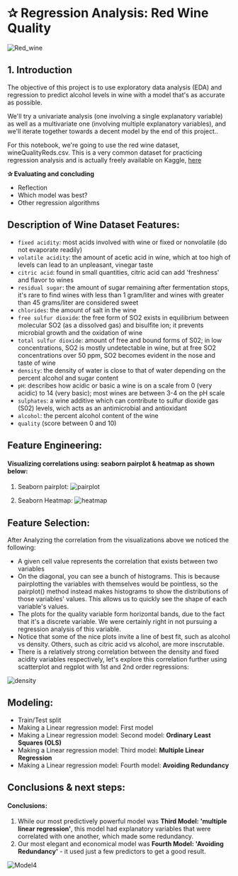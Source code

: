 # ✰ Regression Analysis: Red Wine Quality

![Red_wine](https://user-images.githubusercontent.com/67468718/104449221-20733600-5553-11eb-9449-20c930dc57cb.jpg)

## 1. Introduction

The objective of this project is to use exploratory data analysis (EDA) and regression to predict alcohol levels in wine with a model that's as accurate as possible.

We'll try a univariate analysis (one involving a single explanatory variable) as well as a multivariate one (involving multiple explanatory variables), and we'll iterate together towards a decent model by the end of this project..

For this notebook, we're going to use the red wine dataset, wineQualityReds.csv. This is a very common dataset for practicing regression analysis and is actually freely available on Kaggle, [here](https://www.kaggle.com/piyushgoyal443/red-wine-dataset)


**✰ Evaluating and concluding** 
* Reflection 
* Which model was best?
* Other regression algorithms

## Description of Wine Dataset Features:

* <code>fixed acidity</code>: most acids involved with wine or fixed or nonvolatile (do not evaporate readily)
* <code>volatile acidity</code>: the amount of acetic acid in wine, which at too high of levels can lead to an unpleasant, vinegar taste
* <code>citric acid</code>: found in small quantities, citric acid can add 'freshness' and flavor to wines
* <code>residual sugar</code>: the amount of sugar remaining after fermentation stops, it's rare to find wines with less than 1 gram/liter and wines with greater than 45 grams/liter are considered sweet
* <code>chlorides</code>: the amount of salt in the wine
* <code>free sulfur dioxide</code>: the free form of SO2 exists in equilibrium between molecular SO2 (as a dissolved gas) and bisulfite ion; it prevents microbial growth and the oxidation of wine
* <code>total sulfur dioxide</code>: amount of free and bound forms of S02; in low concentrations, SO2 is mostly undetectable in wine, but at free SO2 concentrations over 50 ppm, SO2 becomes evident in the nose and taste of wine
* <code>density</code>: the density of water is close to that of water depending on the percent alcohol and sugar content
* <code>pH</code>: describes how acidic or basic a wine is on a scale from 0 (very acidic) to 14 (very basic); most wines are between 3-4 on the pH scale
* <code>sulphates</code>: a wine additive which can contribute to sulfur dioxide gas (S02) levels, wich acts as an antimicrobial and antioxidant
* <code>alcohol</code>: the percent alcohol content of the wine
* <code>quality</code> (score between 0 and 10)

## Feature Engineering: 

#### Visualizing correlations using: seaborn pairplot & heatmap as shown below:
1. Seaborn pairplot:
![pairplot](https://user-images.githubusercontent.com/67468718/104464724-1d367500-5568-11eb-9796-1809d6bc5e4a.jpg)

2. Seaborn Heatmap:
![heatmap](https://user-images.githubusercontent.com/67468718/104465194-9fbf3480-5568-11eb-8057-d20bdaac3048.JPG)

## Feature Selection:

After Analyzing the correlation from the visualizations above we noticed the following:

* A given cell value represents the correlation that exists between two variables 
* On the diagonal, you can see a bunch of histograms. This is because pairplotting the variables with themselves would be pointless, so the pairplot() method instead makes histograms to show the distributions of those variables' values. This allows us to quickly see the shape of each variable's values.  
* The plots for the quality variable form horizontal bands, due to the fact that it's a discrete variable. We were certainly right in not pursuing a regression analysis of this variable.
* Notice that some of the nice plots invite a line of best fit, such as alcohol vs density. Others, such as citric acid vs alcohol, are more inscrutable.
* There is a relatively strong correlation between the density and fixed acidity variables respectively, let's explore this correlation further using scatterplot and regplot with 1st and 2nd order regressions:

![density](https://user-images.githubusercontent.com/67468718/104465548-004e7180-5569-11eb-906f-275ec5380264.JPG)

## Modeling:

* Train/Test split
* Making a Linear regression model: First model
* Making a Linear regression model: Second model: **Ordinary Least Squares (OLS)**
* Making a Linear regression model: Third model: **Multiple Linear Regression**
* Making a Linear regression model: Fourth model: **Avoiding Redundancy**

## Conclusions & next steps:

#### Conclusions:
  1. While our most predictively powerful model was **Third Model: 'multiple linear regression'**, this model had explanatory variables that were correlated with one another, which made some redundancy. 
  2. Our most elegant and economical model was **Fourth Model: 'Avoiding Redundancy'** - it used just a few predictors to get a good result. 
  
  ![Model4](https://user-images.githubusercontent.com/67468718/104470453-93d67100-556e-11eb-91ff-56d3463e7d39.JPG)




